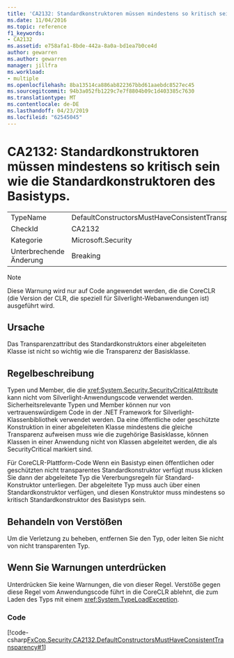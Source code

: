 ```yaml
---
title: 'CA2132: Standardkonstruktoren müssen mindestens so kritisch sein wie die Standardkonstruktoren des Basistyps.'
ms.date: 11/04/2016
ms.topic: reference
f1_keywords:
- CA2132
ms.assetid: e758afa1-8bde-442a-8a0a-bd1ea7b0ce4d
author: gewarren
ms.author: gewarren
manager: jillfra
ms.workload:
- multiple
ms.openlocfilehash: 8ba13514ca886ab822367bbd61aaebdc8527ec45
ms.sourcegitcommit: 94b3a052fb1229c7e7f8804b09c1d403385c7630
ms.translationtype: MT
ms.contentlocale: de-DE
ms.lasthandoff: 04/23/2019
ms.locfileid: "62545045"
---
```

# <a name="ca2132-default-constructors-must-be-at-least-as-critical-as-base-type-default-constructors"></a>CA2132: Standardkonstruktoren müssen mindestens so kritisch sein wie die Standardkonstruktoren des Basistyps.

|||
|-|-|
|TypeName|DefaultConstructorsMustHaveConsistentTransparency|
|CheckId|CA2132|
|Kategorie|Microsoft.Security|
|Unterbrechende Änderung|Breaking|

> [!NOTE]
> Diese Warnung wird nur auf Code angewendet werden, die die CoreCLR (die Version der CLR, die speziell für Silverlight-Webanwendungen ist) ausgeführt wird.

## <a name="cause"></a>Ursache

Das Transparenzattribut des Standardkonstruktors einer abgeleiteten Klasse ist nicht so wichtig wie die Transparenz der Basisklasse.

## <a name="rule-description"></a>Regelbeschreibung

Typen und Member, die die <xref:System.Security.SecurityCriticalAttribute> kann nicht vom Silverlight-Anwendungscode verwendet werden. Sicherheitsrelevante Typen und Member können nur von vertrauenswürdigem Code in der .NET Framework for Silverlight-Klassenbibliothek verwendet werden. Da eine öffentliche oder geschützte Konstruktion in einer abgeleiteten Klasse mindestens die gleiche Transparenz aufweisen muss wie die zugehörige Basisklasse, können Klassen in einer Anwendung nicht von Klassen abgeleitet werden, die als SecurityCritical markiert sind.

Für CoreCLR-Plattform-Code Wenn ein Basistyp einen öffentlichen oder geschützten nicht transparentes Standardkonstruktor verfügt muss klicken Sie dann der abgeleitete Typ die Vererbungsregeln für Standard-Konstruktor unterliegen. Der abgeleitete Typ muss auch über einen Standardkonstruktor verfügen, und diesen Konstruktor muss mindestens so kritisch Standardkonstruktor des Basistyps sein.

## <a name="how-to-fix-violations"></a>Behandeln von Verstößen

Um die Verletzung zu beheben, entfernen Sie den Typ, oder leiten Sie nicht von nicht transparenten Typ.

## <a name="when-to-suppress-warnings"></a>Wenn Sie Warnungen unterdrücken

Unterdrücken Sie keine Warnungen, die von dieser Regel. Verstöße gegen diese Regel vom Anwendungscode führt in die CoreCLR ablehnt, die zum Laden des Typs mit einem <xref:System.TypeLoadException>.

### <a name="code"></a>Code

[!code-csharp[FxCop.Security.CA2132.DefaultConstructorsMustHaveConsistentTransparency#1](../code-quality/codesnippet/CSharp/ca2132-default-constructors-must-be-at-least-as-critical-as-base-type-default-constructors_1.cs)]